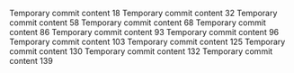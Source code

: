 Temporary commit content 18
Temporary commit content 32
Temporary commit content 58
Temporary commit content 68
Temporary commit content 86
Temporary commit content 93
Temporary commit content 96
Temporary commit content 103
Temporary commit content 125
Temporary commit content 130
Temporary commit content 132
Temporary commit content 139
